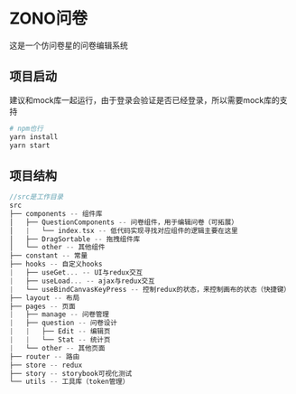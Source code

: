 # ZONO问卷

这是一个仿问卷星的问卷编辑系统

## 项目启动

建议和mock库一起运行，由于登录会验证是否已经登录，所以需要mock库的支持

```bash
# npm也行
yarn install
yarn start
```

## 项目结构

```c
//src是工作目录
src
├── components -- 组件库
│   ├── QuestionComponents -- 问卷组件，用于编辑问卷（可拓展）
│   |   └── index.tsx -- 低代码实现寻找对应组件的逻辑主要在这里
│   ├── DragSortable -- 拖拽组件库
│   └── other -- 其他组件
├── constant -- 常量
├── hooks -- 自定义hooks
|   ├── useGet... -- UI与redux交互
|   ├── useLoad... -- ajax与redux交互
|   └── useBindCanvasKeyPress -- 控制redux的状态，来控制画布的状态（快捷键）
├── layout -- 布局
├── pages -- 页面 
|   ├── manage -- 问卷管理
|   ├── question -- 问卷设计
|   |   ├── Edit -- 编辑页
|   |   └── Stat -- 统计页
|   └── other -- 其他页面
├── router -- 路由
├── store -- redux
├── story -- storybook可视化测试
└── utils -- 工具库（token管理）
```


